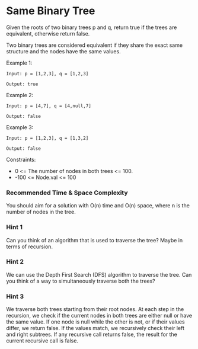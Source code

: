 # **Same Binary Tree**

Given the roots of two binary trees p and q, return true if the trees are equivalent, otherwise return false.

Two binary trees are considered equivalent if they share the exact same structure and the nodes have the same values.

Example 1:

```
Input: p = [1,2,3], q = [1,2,3]

Output: true

```

Example 2:

```
Input: p = [4,7], q = [4,null,7]

Output: false

```

Example 3:

```
Input: p = [1,2,3], q = [1,3,2]

Output: false

```

Constraints:

- 0 <= The number of nodes in both trees <= 100.
- -100 <= Node.val <= 100



### Recommended Time & Space Complexity

You should aim for a solution with O(n) time and O(n) space, where n is the number of nodes in the tree.


### Hint 1

Can you think of an algorithm that is used to traverse the tree? Maybe in terms of recursion.


### Hint 2

We can use the Depth First Search (DFS) algorithm to traverse the tree. Can you think of a way to simultaneously traverse both the trees?


### Hint 3

We traverse both trees starting from their root nodes. At each step in the recursion, we check if the current nodes in both trees are either null or have the same value. If one node is null while the other is not, or if their values differ, we return false. If the values match, we recursively check their left and right subtrees. If any recursive call returns false, the result for the current recursive call is false.